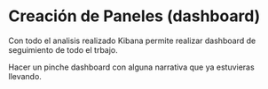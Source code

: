 # Creación de Paneles (dashboard)

Con todo el analisis realizado Kibana permite realizar dashboard de seguimiento de todo el trbajo. 

Hacer un pinche dashboard con alguna narrativa que ya estuvieras llevando. 
